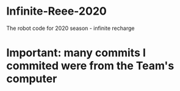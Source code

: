 # Infinite-Reee-2020
The robot code for 2020 season - infinite recharge
# Important: many commits I commited were from the Team's computer
